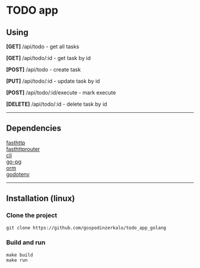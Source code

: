 
<h1>TODO app</h1>
<h2>Using</h2>
<p><b>[GET]</b>  /api/todo - get all tasks </p>
<p><b>[GET]</b>  /api/todo/:id - get task by id </p>
<p><b>[POST]</b>  /api/todo - create task </p>
<p><b>[PUT]</b>  /api/todo/:id - update task by id </p>
<p><b>[POST]</b>  /api/todo/:id/execute - mark execute </p>
<p><b>[DELETE]</b>  /api/todo/:id - delete task by id</p>
<hr>
<h2>Dependencies</h2>
<a href="github.com/valyala/fasthttp">fasthttp</a><br>
<a href="github.com/buaazp/fasthttprouter">fasthttprouter</a><br>
<a href="github.com/urfave/cli/v2">cli</a><br>
<a href="github.com/go-pg/pg">go-pg</a><br>
<a href="github.com/go-pg/pg/orm">orm</a><br>
<a href="github.com/joho/godotenv">godotenv</a><br><hr>
<h2>Installation (linux)</h2>
<h3>Clone the project</h3>
<code>git clone https://github.com/gospodinzerkalo/todo_app_golang</code>
<h3>Build and run</h3>
<code>make build</code><br>
<code>make run</code>